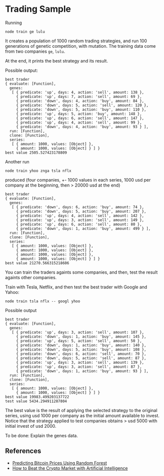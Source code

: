 # Trading SampleRunning```node train ge lulu```It creates a population of 1000 random trading strategies, and run 100 generations of genetic competition, with mutation. Thetraining data come from two companies `ge`, `lulu`.At the end, it prints the best strategy and its result.Possible output:```best trader{ evaluate: [Function],  genes:   [ { predicate: 'up', days: 4, action: 'sell', amount: 138 },     { predicate: 'up', days: 7, action: 'sell', amount: 69 },     { predicate: 'down', days: 4, action: 'buy', amount: 84 },     { predicate: 'down', days: 5, action: 'sell', amount: 120 },     { predicate: 'down', days: 5, action: 'buy', amount: 110 },     { predicate: 'up', days: 5, action: 'buy', amount: 148 },     { predicate: 'up', days: 6, action: 'sell', amount: 147 },     { predicate: 'up', days: 4, action: 'sell', amount: 99 },     { predicate: 'down', days: 4, action: 'buy', amount: 93 } ],  run: [Function],  clone: [Function],  series:   [ { amount: 1000, values: [Object] },     { amount: 1000, values: [Object] } ] }best value 2505.527423178809```Another run```node train yhoo znga tsla nflx```produced (four companies, +- 1000 values in each series, 1000 usd per company at the beginning, then > 20000 usd at the end)```best trader{ evaluate: [Function],  genes:   [ { predicate: 'down', days: 6, action: 'buy', amount: 74 },     { predicate: 'down', days: 5, action: 'buy', amount: 207 },     { predicate: 'up', days: 4, action: 'sell', amount: 142 },     { predicate: 'up', days: 3, action: 'sell', amount: 149 },     { predicate: 'up', days: 6, action: 'sell', amount: 80 },     { predicate: 'down', days: 1, action: 'buy', amount: 499 } ],  run: [Function],  clone: [Function],  series:   [ { amount: 1000, values: [Object] },     { amount: 1000, values: [Object] },     { amount: 1000, values: [Object] },     { amount: 1000, values: [Object] } ] }best value 21270.566315218606```You can train the traders againts some companies, and then, test the result againts other companies.Train with Tesla, Netflix, and then test the best trader with Google and Yahoo:```node train tsla nflx -- googl yhoo```Possible output```best trader{ evaluate: [Function],  genes:   [ { predicate: 'up', days: 3, action: 'sell', amount: 107 },     { predicate: 'down', days: 1, action: 'buy', amount: 145 },     { predicate: 'up', days: 5, action: 'sell', amount: 50 },     { predicate: 'down', days: 1, action: 'buy', amount: 140 },     { predicate: 'down', days: 5, action: 'buy', amount: 108 },     { predicate: 'down', days: 6, action: 'sell', amount: 70 },     { predicate: 'down', days: 5, action: 'sell', amount: 87 },     { predicate: 'up', days: 3, action: 'sell', amount: 139 },     { predicate: 'up', days: 3, action: 'sell', amount: 87 },     { predicate: 'down', days: 1, action: 'buy', amount: 93 } ],  run: [Function],  clone: [Function],  series:   [ { amount: 1000, values: [Object] },     { amount: 1000, values: [Object] } ] }best value 19983.499203137722test value 5434.294911287804```The best value is the result of applying the selected strategy to the original series, using usd 1000 per company as the initialamount available to invest. Notice that the strategy applied to test companies obtains > usd 5000 with initial invest of usd 2000.To be done: Explain the genes data.## References- [Predicting Bitcoin Prices Using Random Forest](https://medium.com/the-innovation/predicting-bitcoin-prices-using-random-forest-e530f5901ed7)- [How to Beat the Crypto Market with Artificial Intelligence](https://mark-s-cleverley.medium.com/how-to-beat-the-crypto-market-with-artificial-intelligence-898b57af2f66)
